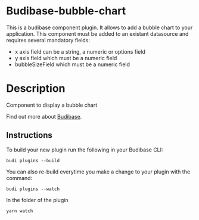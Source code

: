 # Budibase-bubble-chart
This is a budibase component plugin. It allows to add a bubble chart to your application.
This component must be added to an existant datasource and requires several mandatory fields:
- x axis field can be a string, a numeric or options field
- y axis field which must be a numeric field
- bubbleSizeField which must be a numeric field

# Description
Component to display a bubble chart

Find out more about [Budibase](https://github.com/Budibase/budibase).

## Instructions
To build your new  plugin run the following in your Budibase CLI:
```
budi plugins --build
```

You can also re-build everytime you make a change to your plugin with the command:
```
budi plugins --watch
```

In the folder of the plugin
```
yarn watch 
```